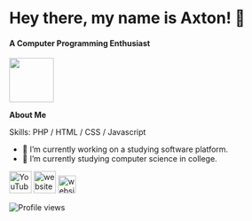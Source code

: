 # Hey there, my name is Axton! 👋
#### A Computer Programming Enthusiast
<img height="80px" src="https://discord.c99.nl/widget/theme-3/360832097495285761.png" />

**About Me**

Skills: PHP / HTML / CSS /  Javascript

- 🔭 I’m currently working on a studying software platform.
- 🌱 I’m currently studying computer science in college. 

[<img src='https://pnggrid.com/wp-content/uploads/2021/07/White-YouTube-Logo-Transparent.png' alt='YouTube' height='40'>](https://www.youtube.com/channel/UCQ33WJtEvMq4g6M3g8foeQQ)  [<img src='https://icon-library.com/images/globe-icon-white/globe-icon-white-8.jpg' alt='website' height='40'>](https://axtonprice.com)  [<img src='https://discord.com/assets/145dc557845548a36a82337912ca3ac5.svg' alt='website' height='32'>](https://discord.gg/dP3MuBATGc)  

<!-- [![Top Langs](https://github-readme-stats.vercel.app/api/top-langs/?username=axtonprice)](https://github.com/anuraghazra/github-readme-stats) -->

![Profile views](https://gpvc.arturio.dev/axtonprice)
